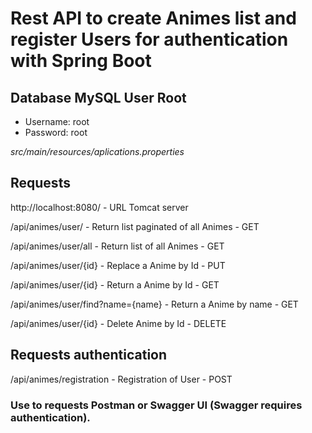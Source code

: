 # Rest API to create Animes list and register Users for authentication with Spring Boot

## Database MySQL User Root
- Username: root
- Password: root

*src/main/resources/aplications.properties*

## Requests

http://localhost:8080/ - URL Tomcat server

/api/animes/user/ - Return list paginated of all Animes - GET 

/api/animes/user/all - Return list of all Animes - GET 

/api/animes/user/{id} - Replace a Anime by Id - PUT

/api/animes/user/{id} - Return a Anime by Id - GET

/api/animes/user/find?name={name} - Return a Anime by name - GET

/api/animes/user/{id} - Delete Anime by Id - DELETE

## Requests authentication

/api/animes/registration - Registration of User - POST
### Use to requests Postman or Swagger UI (Swagger requires authentication).

